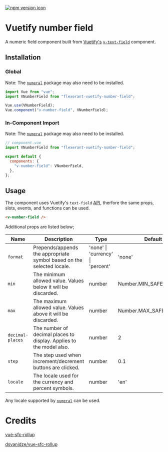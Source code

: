 <p float="left">
 <a href="https://www.npmjs.com/package/flexerant-vuetify-number-field" alt="flexerant-vuetify-number-field on npm">
  <img src="https://img.shields.io/npm/v/flexerant-vuetify-number-field" alt="npm version icon"/>
  </a>
</p>

# Vuetify number field

A numeric field component built from [Vuetify's](https://vuetifyjs.com/en/) [`v-text-field`](https://vuetifyjs.com/en/components/text-fields/) component.

## Installation

### Global

Note: The [`numeral`](https://www.npmjs.com/package/numeral) package may also need to be installed.

```js
import Vue from "vue";
import VNumberField from "flexerant-vuetify-number-field";

Vue.use(VNumberField);
Vue.component("v-number-field", VNumberField);
```

### In-Component Import

Note: The [`numeral`](https://www.npmjs.com/package/numeral) package may also need to be installed.

```js
// component.vue
import VNumberField from "flexerant-vuetify-number-field";

export default {
  components: {
    "v-number-field": VNumberField,
  },
};
```

## Usage

The component uses Vuetify's `text-field` [API](https://vuetifyjs.com/en/components/text-fields/#api), therfore the same props, slots, events, and functions can be used.

```html
<v-number-field />
```

Additional props are listed below;

| Name             | Description                                                           | Type                              | Default                 |
| ---------------- | --------------------------------------------------------------------- | --------------------------------- | ----------------------- |
| `format`         | Prepends/appends the appropriate symbol based on the selected locale. | 'none' \| 'currency' \| 'percent' | 'none'                  |
| `min`            | The minimum allowed value. Values below it will be discarded.         | number                            | Number.MIN_SAFE_INTEGER |
| `max`            | The maximum allowed value. Values above it will be discarded.         | number                            | Number.MAX_SAFE_INTEGER |
| `decimal-places` | The number of decimal places to display. Applies to the model also.   | number                            | 2                       |
| `step`           | The step used when increment/decrement buttons are clicked.           | number                            | 0.1                     |
| `locale`         | The locale used for the currency and percent symbols.                 | number                            | 'en'                    |

Any locale supported by [`numeral`](https://www.npmjs.com/package/numeral) can be used.

# Credits

[vue-sfc-rollup](https://www.npmjs.com/package/vue-sfc-rollup)

[dsvanidze/vue-sfc-rollup](https://github.com/dsvanidze/vue-sfc-rollup)
